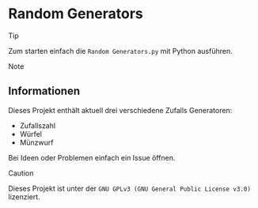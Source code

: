 
# Random Generators
> [!TIP]
> Zum starten einfach die `Random Generators.py` mit Python ausführen.

> [!NOTE]
>## Informationen
> Dieses Projekt enthält aktuell drei verschiedene Zufalls Generatoren:
> - Zufallszahl
> - Würfel
> - Münzwurf
>
> Bei Ideen oder Problemen einfach ein Issue öffnen.

> [!CAUTION]
> Dieses Projekt ist unter der `GNU GPLv3 (GNU General Public License v3.0)` lizenziert.